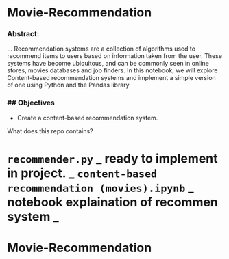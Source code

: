 # Movie-Recommendation

### Abstract:
... Recommendation systems are a collection of algorithms used to recommend items to users based on information taken from the user. These systems have become ubiquitous, and can be commonly seen in online stores, movies databases and job finders. In this notebook, we will explore Content-based recommendation systems and implement a simple version of one using Python and the Pandas library

### ## Objectives
*   Create a content-based recommendation system.

What does this repo contains?

`recommender.py` _ ready to implement in project. _
`content-based recommendation (movies).ipynb` _ notebook explaination of recommen system _
=======
# Movie-Recommendation

